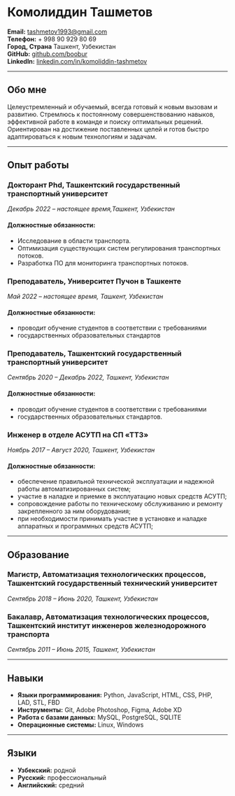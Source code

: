   # Комолиддин Ташметов

**Email:** tashmetov1993@gmail.com  
**Телефон:** + 998 90 929 80 69   
**Город, Страна**  Ташкент, Узбекистан   
**GitHub:** [github.com/boobur](https://github.com/Boobur)    
**LinkedIn:** [linkedin.com/in/komoliddin-tashmetov](https://www.linkedin.com/in/komoliddin-tashmetov-50799021a/)  

---

## Обо мне

Целеустремленный и обучаемый, всегда готовый к новым вызовам и развитию. Стремлюсь к постоянному совершенствованию навыков, эффективной работе в команде и поиску оптимальных решений. Ориентирован на достижение поставленных целей и готов быстро адаптироваться к новым технологиям и задачам.


---

## Опыт работы

### Докторант Phd, Ташкентский государственный транспортный университет 
_Декабрь 2022 – настоящее время,Ташкент, Узбекистан_

#### Должностные обязанности:
- Исследование в области транспорта.
- Оптимизация существующих систем регулирования транспортных потоков.
- Разработка ПО для мониторинга транспортных потоков.
  
### Преподаватель, Университет Пучон в Ташкенте    
_Май 2022 – настоящее время, Ташкент, Узбекистан_

#### Должностные обязанности:
- проводит  обучение  студентов  в  соответствии  с  требованиями
- государственных образовательных стандартов
  
### Преподаватель, Ташкентский государственный транспортный университет   
_Сентябрь 2020 – Декабрь 2022, Ташкент, Узбекистан_

#### Должностные обязанности:
- проводит  обучение  студентов  в  соответствии  с  требованиями
- государственных образовательных стандартов.

### Инженер в отделе АСУТП на СП «ТТЗ»   
_Ноябрь 2017 – Август 2020, Ташкент, Узбекистан_

#### Должностные обязанности:
- обеспечение правильной технической эксплуатации и надежной работы автоматизированных систем;
- участие в наладке и приемке в эксплуатацию новых средств АСУТП;
- сопровождение работы по техническому обслуживанию и ремонту закрепленного  за ним оборудования;
- при необходимости принимать участие в установке и наладке аппаратных и программных средств АСУТП;

---

## Образование

### Магистр, Автоматизация технологических процессов, Ташкентский государственный технический университет  
_Сентябрь 2018 – Июнь 2020, Ташкент, Узбекистан_
### Бакалавр, Автоматизация технологических процессов, Ташкентский институт инженеров железнодорожного транспорта  
_Сентябрь 2011 – Июнь 2015, Ташкент, Узбекистан_

---

## Навыки

- **Языки программирования:** Python, JavaScript, HTML, CSS, PHP, LAD, STL, FBD
- **Инструменты:** Git, Adobe Photoshop, Figma, Adobe XD
- **Работа с базами данных:** MySQL, PostgreSQL, SQLITE
- **Операционные системы:** Linux, Windows

---

## Языки
- **Узбекский:** родной
- **Русский:** профессиональный
- **Английский:** средний
